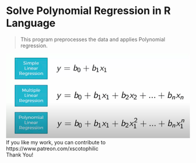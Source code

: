 # Solve Polynomial Regression in R Language
> This program preprocesses the data and applies Polynomial regression.

<img src="exp.png" />

<br />
If you like my work, you can contribute to https://www.patreon.com/xscotophilic<br />
Thank You!